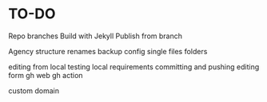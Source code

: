 # TO-DO
Repo branches
Build with Jekyll
Publish from branch

Agency structure
renames backup
config
single files
folders

editing from local
testing local
requirements
committing and pushing
editing form gh web
gh action

custom domain
